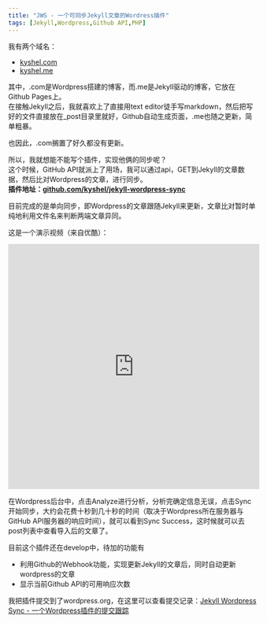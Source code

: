```yaml
---
title: "JWS - 一个可同步Jekyll文章的Wordress插件"
tags: [Jekyll,Wordpress,Github API,PHP]
---
```


我有两个域名：
- [kyshel.com](http://kyshel.com)
- [kyshel.me](http://kyshel.me)

其中，.com是Wordpress搭建的博客，而.me是Jekyll驱动的博客，它放在Github Pages上。    
在接触Jekyll之后，我就喜欢上了直接用text editor徒手写markdown，然后把写好的文件直接放在_post目录里就好，Github自动生成页面，.me也随之更新，简单粗暴。

也因此，.com搁置了好久都没有更新。

所以，我就想能不能写个插件，实现他俩的同步呢？    
这个时候，GitHub API就派上了用场，我可以通过api，GET到Jekyll的文章数据，然后比对Wordpress的文章，进行同步。    
**插件地址：[github.com/kyshel/jekyll-wordpress-sync](https://github.com/kyshel/jekyll-wordpress-sync)**

目前完成的是单向同步，即Wordpress的文章跟随Jekyll来更新，文章比对暂时单纯地利用文件名来判断两端文章异同。

这是一个演示视频（来自优酷）：

<iframe height="498" width="510" src="http://player.youku.com/embed/XMjUyMzMzODI4NA==" frameborder=0 allowfullscreen></iframe>


在Wordpress后台中，点击Analyze进行分析，分析完确定信息无误，点击Sync开始同步，大约会花费十秒到几十秒的时间（取决于Wordpress所在服务器与GitHub API服务器的响应时间），就可以看到Sync Success，这时候就可以去post列表中查看导入后的文章了。

目前这个插件还在develop中，待加的功能有 
- 利用Github的Webhook功能，实现更新Jekyll的文章后，同时自动更新wordpress的文章
- 显示当前Github API的可用响应次数


我把插件提交到了wordpress.org，在这里可以查看提交记录：[Jekyll Wordpress Sync - 一个Wordpress插件的提交跟踪](http://kyshel.me/2017/02/16/Jekyll-Wordpress-Sync-tracking/)

